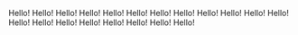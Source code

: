 Hello!
Hello!
Hello!
Hello!
Hello!
Hello!
Hello!
Hello!
Hello!
Hello!
Hello!
Hello!
Hello!
Hello!
Hello!
Hello!
Hello!
Hello!
Hello!
Hello!